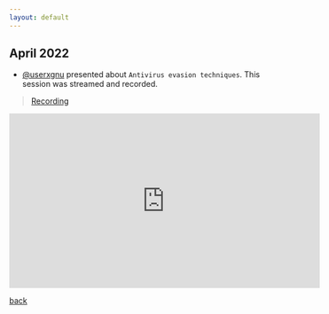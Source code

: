 ```yaml
---
layout: default
---
```


## April 2022

- [@userxgnu](https://twitter.com/userxgnu) presented about `Antivirus evasion techniques`. This session was streamed and recorded.  
> [Recording](https://www.youtube.com/live/eb525ZTIsAc) 
<iframe width="560" height="315" src="https://www.youtube-nocookie.com/embed/eb525ZTIsAc" title="YouTube video player" frameborder="0" allow="accelerometer; autoplay; clipboard-write; encrypted-media; gyroscope; picture-in-picture; web-share" allowfullscreen></iframe>

[back](/)
